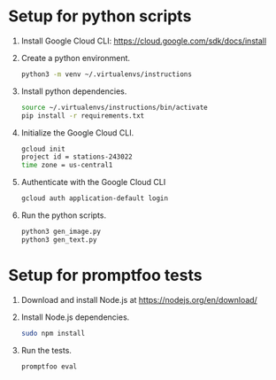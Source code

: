 # Setup for python scripts

1. Install Google Cloud CLI: https://cloud.google.com/sdk/docs/install

2. Create a python environment.

    ```bash
    python3 -m venv ~/.virtualenvs/instructions
    ```

3. Install python dependencies.


    ```bash
    source ~/.virtualenvs/instructions/bin/activate
    pip install -r requirements.txt
    ```

4. Initialize the Google Cloud CLI.

    ```bash
    gcloud init
    project id = stations-243022
    time zone = us-central1
    ```

5. Authenticate with the Google Cloud CLI

   ```bash
   gcloud auth application-default login
   ```
   
6. Run the python scripts.

    ```bash
    python3 gen_image.py
    python3 gen_text.py
    ```

# Setup for promptfoo tests

1. Download and install Node.js at https://nodejs.org/en/download/

2. Install Node.js dependencies.

    ```bash
    sudo npm install
    ```

3. Run the tests.

    ```bash
    promptfoo eval
    ```
